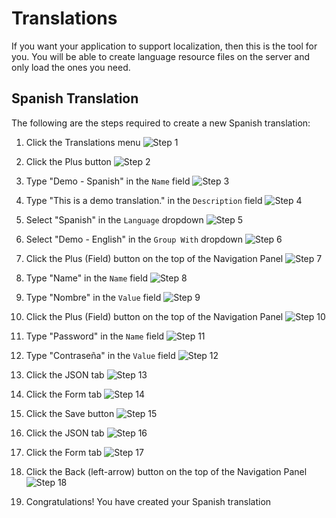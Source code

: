 # Translations
If you want your application to support localization, then this is the tool for you. You will be able to create language resource files on the server and only load the ones you need.

## Spanish Translation
The following are the steps required to create a new Spanish translation:

1. Click the Translations menu
  ![Step 1][1]

2. Click the Plus button
  ![Step 2][2]

3. Type "Demo - Spanish" in the `Name` field
  ![Step 3][3]

4. Type "This is a demo translation." in the `Description` field
  ![Step 4][4]

5. Select "Spanish" in the `Language` dropdown
  ![Step 5][5]

6. Select "Demo - English" in the `Group With` dropdown
  ![Step 6][6]

7. Click the Plus (Field) button on the top of the Navigation Panel
  ![Step 7][7]

8. Type "Name" in the `Name` field
  ![Step 8][8]

9. Type "Nombre" in the `Value` field
  ![Step 9][9]

10. Click the Plus (Field) button on the top of the Navigation Panel
  ![Step 10][10]

11. Type "Password" in the `Name` field
  ![Step 11][11]

12. Type "Contraseña" in the `Value` field
  ![Step 12][12]

13. Click the JSON tab
  ![Step 13][13]

14. Click the Form tab
  ![Step 14][14]

15. Click the Save button
  ![Step 15][15]

16. Click the JSON tab
  ![Step 16][16]

17. Click the Form tab
  ![Step 17][17]

18. Click the Back (left-arrow) button on the top of the Navigation Panel
  ![Step 18][18]

19. Congratulations! You have created your Spanish translation



[1]: capture1.png
[2]: capture2.png
[3]: capture3.png
[4]: capture4.png
[5]: capture5.png
[6]: capture6.png
[7]: capture7.png
[8]: capture8.png
[9]: capture9.png
[10]: capture10.png
[11]: capture11.png
[12]: capture12.png
[13]: capture13.png
[14]: capture14.png
[15]: capture15.png
[16]: capture16.png
[17]: capture17.png
[18]: capture18.png
[19]: capture19.png